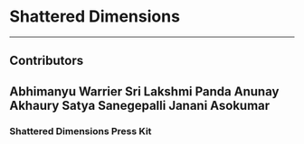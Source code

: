 # Shattered Dimensions #

---
## Contributors ##

Abhimanyu Warrier
Sri Lakshmi Panda
Anunay Akhaury
Satya Sanegepalli
Janani Asokumar
---

### Shattered Dimensions Press Kit ###



